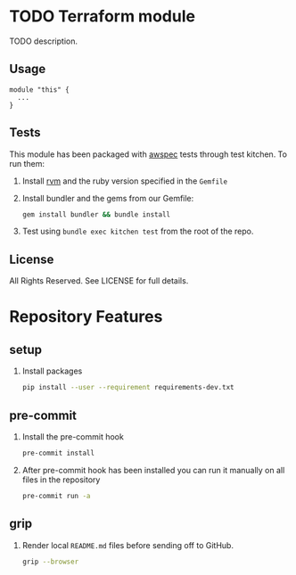 TODO Terraform module
=====================
TODO description.

Usage
-----

```hcl
module "this" {
  ...
}
```

<!-- BEGINNING OF PRE-COMMIT-TERRAFORM DOCS HOOK -->
<!-- END OF PRE-COMMIT-TERRAFORM DOCS HOOK -->

Tests
-----

This module has been packaged with [awspec](https://github.com/k1LoW/awspec)
tests through test kitchen. To run them:

1. Install [rvm][1] and the ruby version specified in the `Gemfile`
1. Install bundler and the gems from our Gemfile:

    ```bash
    gem install bundler && bundle install
    ```

1. Test using `bundle exec kitchen test` from the root of the repo.

License
-------

All Rights Reserved. See LICENSE for full details.

Repository Features
===================

setup
-----

1. Install packages

    ```bash
    pip install --user --requirement requirements-dev.txt
    ```

pre-commit
----------

1. Install the pre-commit hook

    ```bash
    pre-commit install
    ```

1. After pre-commit hook has been installed you can run it manually on all files
   in the repository

    ```bash
    pre-commit run -a
    ```

grip
----

1. Render local `README.md` files before sending off to GitHub.

    ```bash
    grip --browser
    ```
  

[1]: https://rvm.io/rvm/install
